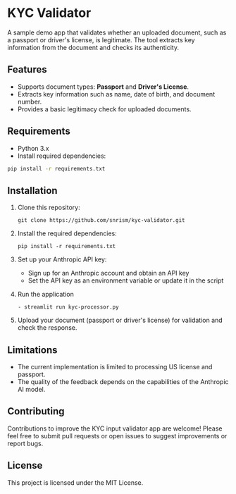 # KYC Validator

A sample demo app that validates whether an uploaded document, such as a passport or driver's license, is legitimate. The tool extracts key information from the document and checks its authenticity.

## Features

- Supports document types: **Passport** and **Driver's License**.
- Extracts key information such as name, date of birth, and document number.
- Provides a basic legitimacy check for uploaded documents.

## Requirements

- Python 3.x
- Install required dependencies:

```bash
pip install -r requirements.txt
```

## Installation

1. Clone this repository:
   ```
   git clone https://github.com/snrism/kyc-validator.git
   ```

2. Install the required dependencies:
   ```
   pip install -r requirements.txt
   ```

3. Set up your Anthropic API key:
   - Sign up for an Anthropic account and obtain an API key
   - Set the API key as an environment variable or update it in the script

4. Run the application
    ```
    - streamlit run kyc-processor.py
    ```

5. Upload your document (passport or driver's license) for validation and check the response.

## Limitations

- The current implementation is limited to processing US license and passport.
- The quality of the feedback depends on the capabilities of the Anthropic AI model.

## Contributing

Contributions to improve the KYC input validator app are welcome! Please feel free to submit pull requests or open issues to suggest improvements or report bugs.

## License

This project is licensed under the MIT License.

